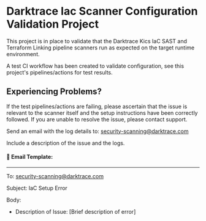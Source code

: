 # Darktrace Iac Scanner Configuration Validation Project

This project is in place to validate that the Darktrace Kics IaC SAST and Terraform Linking pipeline scanners run as expected on the target runtime environment.

A test CI workflow has been created to validate configuration, see this project's pipelines/actions for test results.

## Experiencing Problems?

If the test pipelines/actions are failing, please ascertain that the issue is relevant to the scanner itself and the setup instructions have been correctly followed. If you are unable to resolve the issue, please contact support.

Send an email with the log details to: security-scanning@darktrace.com

Include a description of the issue and the logs.

#### 📧 Email Template:

---

To: security-scanning@darktrace.com

Subject: IaC Setup Error

Body:

- Description of Issue: [Brief description of error]

